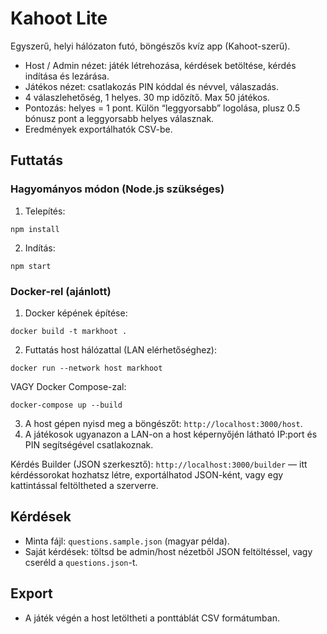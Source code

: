 # Kahoot Lite

Egyszerű, helyi hálózaton futó, böngészős kvíz app (Kahoot-szerű).

- Host / Admin nézet: játék létrehozása, kérdések betöltése, kérdés indítása és lezárása.
- Játékos nézet: csatlakozás PIN kóddal és névvel, válaszadás.
- 4 válaszlehetőség, 1 helyes. 30 mp időzítő. Max 50 játékos.
- Pontozás: helyes = 1 pont. Külön “leggyorsabb” logolása, plusz 0.5 bónusz pont a leggyorsabb helyes válasznak.
- Eredmények exportálhatók CSV-be.

## Futtatás

### Hagyományos módon (Node.js szükséges)

1) Telepítés:
```
npm install
```
2) Indítás:
```
npm start
```

### Docker-rel (ajánlott)

1) Docker képének építése:
```
docker build -t markhoot .
```
2) Futtatás host hálózattal (LAN elérhetőséghez):
```
docker run --network host markhoot
```

VAGY Docker Compose-zal:
```
docker-compose up --build
```

3) A host gépen nyisd meg a böngészőt: `http://localhost:3000/host`.
4) A játékosok ugyanazon a LAN-on a host képernyőjén látható IP:port és PIN segítségével csatlakoznak.

Kérdés Builder (JSON szerkesztő): `http://localhost:3000/builder` — itt kérdéssorokat hozhatsz létre, exportálhatod JSON-ként, vagy egy kattintással feltöltheted a szerverre.

## Kérdések

- Minta fájl: `questions.sample.json` (magyar példa).
- Saját kérdések: töltsd be admin/host nézetből JSON feltöltéssel, vagy cseréld a `questions.json`-t.

## Export

- A játék végén a host letöltheti a ponttáblát CSV formátumban.
